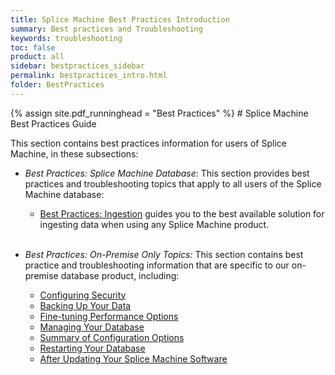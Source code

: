 ```yaml
---
title: Splice Machine Best Practices Introduction
summary: Best practices and Troubleshooting
keywords: troubleshooting
toc: false
product: all
sidebar: bestpractices_sidebar
permalink: bestpractices_intro.html
folder: BestPractices
---
```

<section>
<div class="TopicContent" data-swiftype-index="true" markdown="1">
{% assign site.pdf_runninghead = "Best Practices" %}
# Splice Machine Best Practices Guide

This section contains best practices information for users of Splice Machine, in these subsections:

*   *Best Practices: Splice Machine Database:*
    This section provides best practices and troubleshooting topics that apply to all users of the Splice Machine database:
    * [Best Practices: Ingestion](#bestpractices_ingest_overview.html) guides you to the best available solution for ingesting data when using any Splice Machine product.
<br /><br />

*   *Best Practices: On-Premise Only Topics:*
    This section contains best practice and troubleshooting information that are specific to our on-premise database product, including:
    * [Configuring Security](bestpractices_onprem_security.html)
    * [Backing Up Your Data](bestpractices_onprem_backups.html)
    * [Fine-tuning Performance Options](bestpractices_onprem_configperf.html)
    * [Managing Your Database](bestpractices_onprem_maintenance.html)
    * [Summary of Configuration Options](bestpractices_onprem_configoptions.html)
    * [Restarting Your Database](bestpractices_onprem_restarts.html)
    * [After Updating Your Splice Machine Software](bestpractices_onprem_updating.html)



</div>
</section>
